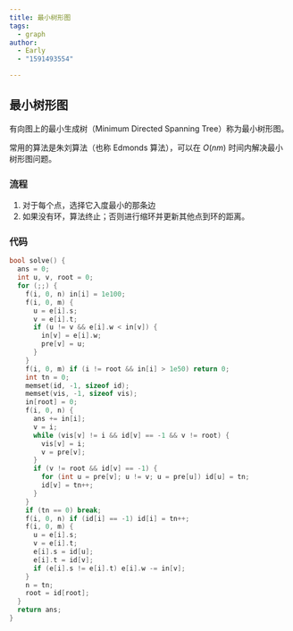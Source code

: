 ```yaml
---
title: 最小树形图
tags:
  - graph
author:
  - Early
  - "1591493554"

---
```


## 最小树形图

有向图上的最小生成树（Minimum Directed Spanning Tree）称为最小树形图。

常用的算法是朱刘算法（也称 Edmonds 算法），可以在 $O(nm)$ 时间内解决最小树形图问题。

### 流程

1.  对于每个点，选择它入度最小的那条边
2.  如果没有环，算法终止；否则进行缩环并更新其他点到环的距离。

### 代码

```cpp
bool solve() {
  ans = 0;
  int u, v, root = 0;
  for (;;) {
    f(i, 0, n) in[i] = 1e100;
    f(i, 0, m) {
      u = e[i].s;
      v = e[i].t;
      if (u != v && e[i].w < in[v]) {
        in[v] = e[i].w;
        pre[v] = u;
      }
    }
    f(i, 0, m) if (i != root && in[i] > 1e50) return 0;
    int tn = 0;
    memset(id, -1, sizeof id);
    memset(vis, -1, sizeof vis);
    in[root] = 0;
    f(i, 0, n) {
      ans += in[i];
      v = i;
      while (vis[v] != i && id[v] == -1 && v != root) {
        vis[v] = i;
        v = pre[v];
      }
      if (v != root && id[v] == -1) {
        for (int u = pre[v]; u != v; u = pre[u]) id[u] = tn;
        id[v] = tn++;
      }
    }
    if (tn == 0) break;
    f(i, 0, n) if (id[i] == -1) id[i] = tn++;
    f(i, 0, m) {
      u = e[i].s;
      v = e[i].t;
      e[i].s = id[u];
      e[i].t = id[v];
      if (e[i].s != e[i].t) e[i].w -= in[v];
    }
    n = tn;
    root = id[root];
  }
  return ans;
}
```
